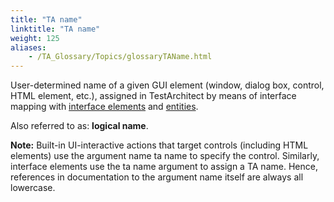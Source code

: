 ```yaml
--- 
title: "TA name"
linktitle: "TA name"
weight: 125
aliases: 
    - /TA_Glossary/Topics/glossaryTAName.html
---
```


User-determined name of a given GUI element \(window, dialog box, control, HTML element, etc.\), assigned in TestArchitect by means of interface mapping with [interface elements](/TA_Glossary/Topics/glossaryInterfaceElement.html) and [entities](/TA_Glossary/Topics/glossaryInterfaceEntity.html).

Also referred to as: **logical name**.

**Note:** Built-in UI-interactive actions that target controls \(including HTML elements\) use the argument name ta name to specify the control. Similarly, interface elements use the ta name argument to assign a TA name. Hence, references in documentation to the argument name itself are always all lowercase.

